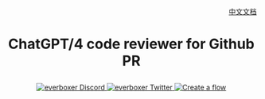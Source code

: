 <div align="right">

[中文文档](README-zh.md)

</div>

# <p align="center">ChatGPT/4 code reviewer for Github PR</p>

<p align="center">
<a href="https://discord.gg/ccZn9ZMfFf">
<img src="https://img.shields.io/badge/chat-Discord-7289DA?logo=discord" alt="everboxer Discord">
</a>
<a href="https://twitter.com/everboxer">
<img src="https://img.shields.io/badge/Twitter-1DA1F2?logo=twitter&amp;logoColor=white" alt="everboxer Twitter">
</a>
<a href="https://everboxer/flow/createByTemplate/code-review-for-github-pull-requests">
<img src="https://img.shields.io/website?up_message=deploy&url=https%3A%2F%2Feverboxer%2Fflow%2Fnew" alt="Create a flow">
</a>
</p